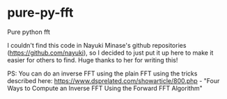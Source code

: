 # pure-py-fft
Pure python fft

I couldn't find this code in Nayuki Minase's github repositories (https://github.com/nayuki), so I decided to just put it up here to make it easier for others to find.
Huge thanks to her for writing this!

PS: You can do an inverse FFT using the plain FFT using the tricks described here: https://www.dsprelated.com/showarticle/800.php - "Four Ways to Compute an Inverse FFT Using the Forward FFT Algorithm"
